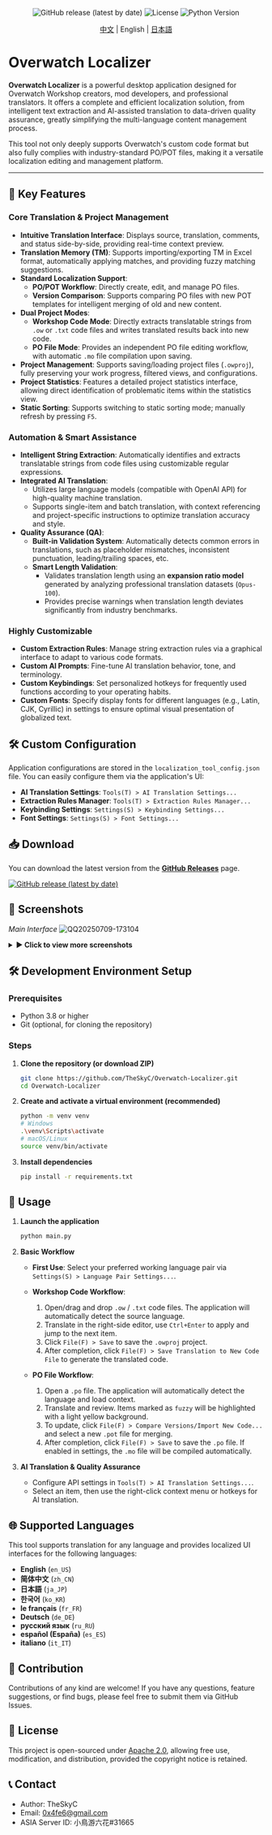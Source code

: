 <div align="center">

![GitHub release (latest by date)](https://img.shields.io/github/v/release/TheSkyC/Overwatch-Localizer?style=flat-square)
![License](https://img.shields.io/badge/License-Apache%202.0-blue.svg)
![Python Version](https://img.shields.io/badge/Python-3.8%2B-blue?style=flat-square&logo=python)
</div>
  <p align="center"><a href="./README.zh_CN.md">中文</a> | English | <a href="./docs/README.ja.md">日本語</a><br></p>

# Overwatch Localizer

**Overwatch Localizer** is a powerful desktop application designed for Overwatch Workshop creators, mod developers, and professional translators. It offers a complete and efficient localization solution, from intelligent text extraction and AI-assisted translation to data-driven quality assurance, greatly simplifying the multi-language content management process.

This tool not only deeply supports Overwatch's custom code format but also fully complies with industry-standard PO/POT files, making it a versatile localization editing and management platform.

---

## 🚀 Key Features

### Core Translation & Project Management
*   **Intuitive Translation Interface**: Displays source, translation, comments, and status side-by-side, providing real-time context preview.
*   **Translation Memory (TM)**: Supports importing/exporting TM in Excel format, automatically applying matches, and providing fuzzy matching suggestions.
*   **Standard Localization Support**:
    *   **PO/POT Workflow**: Directly create, edit, and manage PO files.
    *   **Version Comparison**: Supports comparing PO files with new POT templates for intelligent merging of old and new content.
*   **Dual Project Modes**:
    *   **Workshop Code Mode**: Directly extracts translatable strings from `.ow` or `.txt` code files and writes translated results back into new code.
    *   **PO File Mode**: Provides an independent PO file editing workflow, with automatic `.mo` file compilation upon saving.
*   **Project Management**: Supports saving/loading project files (`.owproj`), fully preserving your work progress, filtered views, and configurations.
*   **Project Statistics**: Features a detailed project statistics interface, allowing direct identification of problematic items within the statistics view.
*   **Static Sorting**: Supports switching to static sorting mode; manually refresh by pressing `F5`.

### Automation & Smart Assistance
*   **Intelligent String Extraction**: Automatically identifies and extracts translatable strings from code files using customizable regular expressions.
*   **Integrated AI Translation**:
    *   Utilizes large language models (compatible with OpenAI API) for high-quality machine translation.
    *   Supports single-item and batch translation, with context referencing and project-specific instructions to optimize translation accuracy and style.
*   **Quality Assurance (QA)**:
    *   **Built-in Validation System**: Automatically detects common errors in translations, such as placeholder mismatches, inconsistent punctuation, leading/trailing spaces, etc.
    *   **Smart Length Validation**:
        *   Validates translation length using an **expansion ratio model** generated by analyzing professional translation datasets (`Opus-100`).
        *   Provides precise warnings when translation length deviates significantly from industry benchmarks.

### Highly Customizable
*   **Custom Extraction Rules**: Manage string extraction rules via a graphical interface to adapt to various code formats.
*   **Custom AI Prompts**: Fine-tune AI translation behavior, tone, and terminology.
*   **Custom Keybindings**: Set personalized hotkeys for frequently used functions according to your operating habits.
*   **Custom Fonts**: Specify display fonts for different languages (e.g., Latin, CJK, Cyrillic) in settings to ensure optimal visual presentation of globalized text.

## 🛠️ Custom Configuration
Application configurations are stored in the `localization_tool_config.json` file. You can easily configure them via the application's UI:
*   **AI Translation Settings**: `Tools(T) > AI Translation Settings...`
*   **Extraction Rules Manager**: `Tools(T) > Extraction Rules Manager...`
*   **Keybinding Settings**: `Settings(S) > Keybinding Settings...`
*   **Font Settings**: `Settings(S) > Font Settings...`

## 📥 Download
You can download the latest version from the **[GitHub Releases](https://github.com/TheSkyC/overwatch-localizer/releases/latest)** page.

[![GitHub release (latest by date)](https://img.shields.io/github/v/release/TheSkyC/Overwatch-Localizer?style=for-the-badge)](https://github.com/TheSkyC/overwatch-localizer/releases/latest)

## 📸 Screenshots
*Main Interface*
![QQ20250709-173104](https://github.com/user-attachments/assets/5d472d9e-6fe8-4d8d-b444-31f81d649f3a)

<details>
<summary><b>► Click to view more screenshots</b></summary>

*Custom Configuration*

![image](https://github.com/user-attachments/assets/b3e278db-6b0d-4288-8ce4-4e84f4998035)

*Project Statistics, Language Pair Settings*

![image](https://github.com/user-attachments/assets/5fa82ae5-03e6-408b-9010-2f0b0503482f)
![image](https://github.com/user-attachments/assets/0c985437-8c38-414b-a990-0d8b37040ae8)
</details>


## 🛠️ Development Environment Setup

### Prerequisites
*   Python 3.8 or higher
*   Git (optional, for cloning the repository)

### Steps
1.  **Clone the repository (or download ZIP)**
    ```bash
    git clone https://github.com/TheSkyC/Overwatch-Localizer.git
    cd Overwatch-Localizer
    ```

2.  **Create and activate a virtual environment (recommended)**
    ```bash
    python -m venv venv
    # Windows
    .\venv\Scripts\activate
    # macOS/Linux
    source venv/bin/activate
    ```

3.  **Install dependencies**
    ```bash
    pip install -r requirements.txt
    ```

## 🚀 Usage
1.  **Launch the application**
    ```bash
    python main.py
    ```
2.  **Basic Workflow**
    *   **First Use**: Select your preferred working language pair via `Settings(S) > Language Pair Settings...`.
    *   **Workshop Code Workflow**:
        1.  Open/drag and drop `.ow` / `.txt` code files. The application will automatically detect the source language.
        2.  Translate in the right-side editor, use `Ctrl+Enter` to apply and jump to the next item.
        3.  Click `File(F) > Save` to save the `.owproj` project.
        4.  After completion, click `File(F) > Save Translation to New Code File` to generate the translated code.

    *   **PO File Workflow**:
        1.  Open a `.po` file. The application will automatically detect the language and load context.
        2.  Translate and review. Items marked as `fuzzy` will be highlighted with a light yellow background.
        3.  To update, click `File(F) > Compare Versions/Import New Code...` and select a new `.pot` file for merging.
        4.  After completion, click `File(F) > Save` to save the `.po` file. If enabled in settings, the `.mo` file will be compiled automatically.

3.  **AI Translation & Quality Assurance**
    *   Configure API settings in `Tools(T) > AI Translation Settings...`.
    *   Select an item, then use the right-click context menu or hotkeys for AI translation.

## 🌐 Supported Languages
This tool supports translation for any language and provides localized UI interfaces for the following languages:
*   **English** (`en_US`)
*   **简体中文** (`zh_CN`)
*   **日本語** (`ja_JP`)
*   **한국어** (`ko_KR`)
*   **le français** (`fr_FR`)
*   **Deutsch** (`de_DE`)
*   **русский язык** (`ru_RU`)
*   **español (España)** (`es_ES`)
*   **italiano** (`it_IT`)

## 🤝 Contribution
Contributions of any kind are welcome! If you have any questions, feature suggestions, or find bugs, please feel free to submit them via GitHub Issues.

## 📄 License
This project is open-sourced under [Apache 2.0](LICENSE), allowing free use, modification, and distribution, provided the copyright notice is retained.

## 📞 Contact
- Author: TheSkyC
- Email: 0x4fe6@gmail.com
- ASIA Server ID: 小鳥游六花#31665
